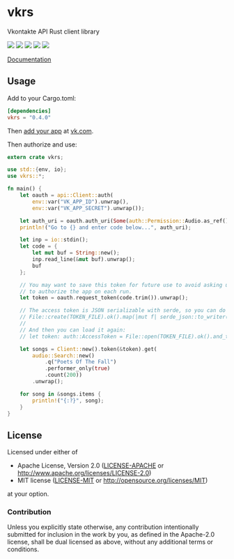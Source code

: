 # vkrs
Vkontakte API Rust client library

<a href="https://travis-ci.org/kstep/vkrs"><img src="https://img.shields.io/travis/kstep/vkrs.png?style=flat-square" /></a> <a href="https://crates.io/crates/vkrs"><img src="https://img.shields.io/crates/d/vkrs.png?style=flat-square" /></a> <a href="https://crates.io/crates/vkrs"><img src="https://img.shields.io/crates/v/vkrs.png?style=flat-square" /></a> <a href="https://crates.io/crates/vkrs"><img src="https://img.shields.io/crates/l/vkrs.png?style=flat-square" /></a> <a href="https://coveralls.io/github/kstep/vkrs"><img src="https://img.shields.io/coveralls/kstep/vkrs.png?style=flat-square" /></a>

[Documentation](http://kstep.me/vkrs/vkrs/index.html)


## Usage

Add to your Cargo.toml:

```toml
[dependencies]
vkrs = "0.4.0"
```

Then [add your app](https://vk.com/apps?act=manage) at [vk.com](https://vk.com/).

Then authorize and use:

```rust
extern crate vkrs;

use std::{env, io};
use vkrs::*;

fn main() {
    let oauth = api::Client::auth(
        env::var("VK_APP_ID").unwrap(),
        env::var("VK_APP_SECRET").unwrap());

    let auth_uri = oauth.auth_uri(Some(auth::Permission::Audio.as_ref()), None).unwrap();
    println!("Go to {} and enter code below...", auth_uri);

    let inp = io::stdin();
    let code = {
        let mut buf = String::new();
        inp.read_line(&mut buf).unwrap();
        buf
    };

    // You may want to save this token for future use to avoid asking user
    // to authorize the app on each run.
    let token = oauth.request_token(code.trim()).unwrap();

    // The access token is JSON serializable with serde, so you can do it this way:
    // File::create(TOKEN_FILE).ok().map(|mut f| serde_json::to_writer(&mut f, &token).ok()).unwrap();
    //
    // And then you can load it again:
    // let token: auth::AccessToken = File::open(TOKEN_FILE).ok().and_then(|mut f| serde_json::from_reader(&mut f).ok()).unwrap();

    let songs = Client::new().token(&token).get(
        audio::Search::new()
            .q("Poets Of The Fall")
            .performer_only(true)
            .count(200))
        .unwrap();

    for song in &songs.items {
        println!("{:?}", song);
    }
}
```

## License

Licensed under either of

 * Apache License, Version 2.0 ([LICENSE-APACHE](LICENSE-APACHE) or http://www.apache.org/licenses/LICENSE-2.0)
 * MIT license ([LICENSE-MIT](LICENSE-MIT) or http://opensource.org/licenses/MIT)

at your option.

### Contribution

Unless you explicitly state otherwise, any contribution intentionally submitted
for inclusion in the work by you, as defined in the Apache-2.0 license, shall be dual licensed as above, without any
additional terms or conditions.
